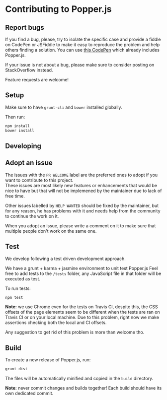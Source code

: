 # Contributing to Popper.js

## Report bugs

If you find a bug, please, try to isolate the specific case and provide a fiddle on CodePen or JSFiddle to make it easy to reproduce the problem and help others finding a solution.
You can use [this CodePen](http://codepen.io/FezVrasta/pen/wGqJEz) which already includes Popper.js.

If your issue is not about a bug, please make sure to consider posting on StackOverflow instead.

Feature requests are welcome!

## Setup

Make sure to have `grunt-cli` and `bower` installed globally.

Then run:

```js
npm install
bower install
```

## Developing

## Adopt an issue

The issues with the `PR WELCOME` label are the preferred ones to adopt if you want to contribute to this project.  
These issues are most likely new features or enhancements that would be nice to have but that will not be implemened by the maintainer due to lack of free time.

Other issues labelled by `HELP WANTED` should be fixed by the maintainer, but for any reason, he has problems with it and needs help from the community to continue the work on it.

When you adopt an issue, please write a comment on it to make sure that multiple people don't work on the same one.

## Test

We develop following a test driven development approach.

We have a grunt + karma + jasmine environment to unit test Popper.js
Feel free to add tests to the `/tests` folder, any JavaScript file in that folder will be executed as test.

To run tests:

```bash
npm test
```

**Note:** we use Chrome even for the tests on Travis CI, despite this, the CSS offsets of the page elements seem to be different when the tests are ran on Travis CI or on your local machine.
Due to this problem, right now we make assertions checking both the local and CI offsets.

Any suggestion to get rid of this problem is more than welcome tho.

## Build

To create a new release of Popper.js, run:

```js
grunt dist
```

The files will be automatically minified and copied in the `build` directory.

**Note:** never commit changes and builds together! Each build should have its own dedicated commit.
